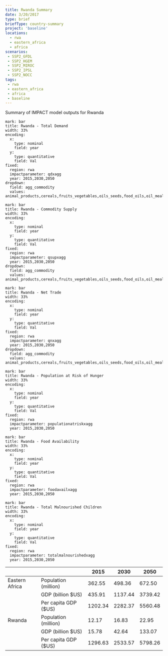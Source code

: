 ```yaml
---
title: Rwanda Summary
date: 3/20/2017
type: brief
briefType: country-summary
project: 'baseline'
locations:
  - rwa
  - eastern_africa
  - africa
scenarios:
 - SSP2_GFDL
 - SSP2_HGEM
 - SSP2_MIROC
 - SSP2_IPSL
 - SSP2_NOCC
tags:
 - rwa
 - eastern_africa
 - africa
 - baseline
---
```

Summary of IMPACT model outputs for Rwanda

```chart
mark: bar
title: Rwanda - Total Demand
width: 33%
encoding:
  x:
    type: nominal
    field: year
  y:
    type: quantitative
    field: Val
fixed:
  region: rwa
  impactparameter: qdxagg
  year: 2015,2030,2050
dropdown:
  field: agg_commodity
  values: animal_products,cereals,fruits_vegetables,oils_seeds,food_oils,oil_meals,other,pulses,roots_tubers,sugar
```

```chart
mark: bar
title: Rwanda - Commodity Supply
width: 33%
encoding:
  x:
    type: nominal
    field: year
  y:
    type: quantitative
    field: Val
fixed:
  region: rwa
  impactparameter: qsupxagg
  year: 2015,2030,2050
dropdown:
  field: agg_commodity
  values: animal_products,cereals,fruits_vegetables,oils_seeds,food_oils,oil_meals,other,pulses,roots_tubers,sugar
```

```chart
mark: bar
title: Rwanda - Net Trade
width: 33%
encoding:
  x:
    type: nominal
    field: year
  y:
    type: quantitative
    field: Val
fixed:
  region: rwa
  impactparameter: qnxagg
  year: 2015,2030,2050
dropdown:
  field: agg_commodity
  values: animal_products,cereals,fruits_vegetables,oils_seeds,food_oils,oil_meals,other,pulses,roots_tubers,sugar
```

```chart
mark: bar
title: Rwanda - Population at Risk of Hunger
width: 33%
encoding:
  x:
    type: nominal
    field: year
  y:
    type: quantitative
    field: Val
fixed:
  region: rwa
  impactparameter: populationatriskxagg
  year: 2015,2030,2050
```

```chart
mark: bar
title: Rwanda - Food Availability
width: 33%
encoding:
  x:
    type: nominal
    field: year
  y:
    type: quantitative
    field: Val
fixed:
  region: rwa
  impactparameter: foodavailxagg
  year: 2015,2030,2050
```

```chart
mark: bar
title: Rwanda - Total Malnourished Children
width: 33%
encoding:
  x:
    type: nominal
    field: year
  y:
    type: quantitative
    field: Val
fixed:
  region: rwa
  impactparameter: totalmalnourishedxagg
  year: 2015,2030,2050
```

|   |   | 2015 | 2030 | 2050 |
|---|---|---|---|---|
| Eastern Africa | Population (million) | 362.55 | 498.36 | 672.50 |
|  | GDP (billion $US) | 435.91 | 1137.44 | 3739.42 |
|  | Per capita GDP ($US) | 1202.34 | 2282.37 | 5560.48 |
| Rwanda | Population (million) | 12.17 | 16.83 | 22.95 |
|  | GDP (billion $US) | 15.78 | 42.64 | 133.07 |
|  | Per capita GDP ($US) | 1296.63| 2533.57| 5798.26|